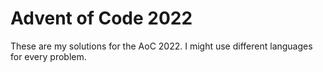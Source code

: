 # Advent of Code 2022

These are my solutions for the AoC 2022. I might use different languages for every problem.

